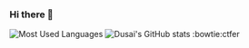 ### Hi there 👋

![Most Used Languages](https://github-readme-stats.vercel.app/api/top-langs/?username=g0ubu1i&theme=graywhite&layout=compact)
![Dusai's GitHub stats](https://github-readme-stats.vercel.app/api?username=g0ubu1i)
:bowtie:ctfer
